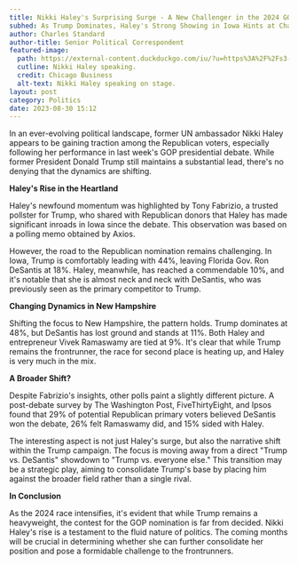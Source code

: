 ```yaml
---
title: Nikki Haley's Surprising Surge - A New Challenger in the 2024 GOP Race?
subhed: As Trump Dominates, Haley's Strong Showing in Iowa Hints at Changing Tides in the Republican Camp
author: Charles Standard
author-title: Senior Political Correspondent
featured-image: 
  path: https://external-content.duckduckgo.com/iu/?u=https%3A%2F%2Fs3-prod.chicagobusiness.com%2F331492726_1-11.jpg&f=1&nofb=1&ipt=817e7b16d80ae83f23de2b7875212d8924aa368dbb824ee20aa51451eb07ec16&ipo=images
  cutline: Nikki Haley speaking.
  credit: Chicago Business
  alt-text: Nikki Haley speaking on stage.
layout: post
category: Politics
date: 2023-08-30 15:12
---
```


In an ever-evolving political landscape, former UN ambassador Nikki Haley appears to be gaining traction among the Republican voters, especially following her performance in last week's GOP presidential debate. While former President Donald Trump still maintains a substantial lead, there's no denying that the dynamics are shifting.

**Haley's Rise in the Heartland**

Haley's newfound momentum was highlighted by Tony Fabrizio, a trusted pollster for Trump, who shared with Republican donors that Haley has made significant inroads in Iowa since the debate. This observation was based on a polling memo obtained by Axios.

However, the road to the Republican nomination remains challenging. In Iowa, Trump is comfortably leading with 44%, leaving Florida Gov. Ron DeSantis at 18%. Haley, meanwhile, has reached a commendable 10%, and it's notable that she is almost neck and neck with DeSantis, who was previously seen as the primary competitor to Trump.

**Changing Dynamics in New Hampshire**

Shifting the focus to New Hampshire, the pattern holds. Trump dominates at 48%, but DeSantis has lost ground and stands at 11%. Both Haley and entrepreneur Vivek Ramaswamy are tied at 9%. It's clear that while Trump remains the frontrunner, the race for second place is heating up, and Haley is very much in the mix.

**A Broader Shift?**

Despite Fabrizio's insights, other polls paint a slightly different picture. A post-debate survey by The Washington Post, FiveThirtyEight, and Ipsos found that 29% of potential Republican primary voters believed DeSantis won the debate, 26% felt Ramaswamy did, and 15% sided with Haley.

The interesting aspect is not just Haley's surge, but also the narrative shift within the Trump campaign. The focus is moving away from a direct "Trump vs. DeSantis" showdown to "Trump vs. everyone else." This transition may be a strategic play, aiming to consolidate Trump's base by placing him against the broader field rather than a single rival.

**In Conclusion**

As the 2024 race intensifies, it's evident that while Trump remains a heavyweight, the contest for the GOP nomination is far from decided. Nikki Haley's rise is a testament to the fluid nature of politics. The coming months will be crucial in determining whether she can further consolidate her position and pose a formidable challenge to the frontrunners.
